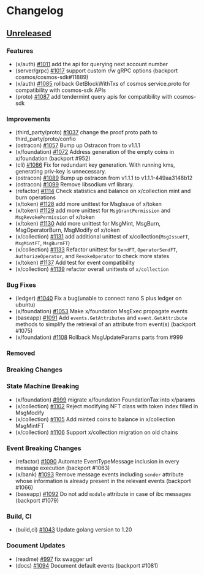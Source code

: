 <!--
Guiding Principles:

Changelogs are for humans, not machines.
There should be an entry for every single version.
The same types of changes should be grouped.
Versions and sections should be linkable.
The latest version comes first.
The release date of each version is displayed.
Mention whether you follow Semantic Versioning.

Usage:

Change log entries are to be added to the Unreleased section under the
appropriate stanza (see below). Each entry should ideally include a tag and
the Github issue reference in the following format:

* (<tag>) \#<issue-number> message

The issue numbers will later be link-ified during the release process so you do
not have to worry about including a link manually, but you can if you wish.

Types of changes (Stanzas):

"Features" for new features.
"Improvements" for changes in existing functionality.
"Deprecated" for soon-to-be removed features.
"Bug Fixes" for any bug fixes.
"Client Breaking" for breaking Protobuf, gRPC and REST routes used by end-users.
"CLI Breaking" for breaking CLI commands.
"Event Breaking" for breaking events.
"API Breaking" for breaking exported APIs used by developers building on SDK.
"State Machine Breaking" for any changes that result in a different AppState given same genesisState and txList.
Ref: https://keepachangelog.com/en/1.0.0/
-->

# Changelog

## [Unreleased](https://github.com/Finschia/finschia-sdk/compare/v0.47.0...HEAD)

### Features
* (x/auth) [\#1011](https://github.com/Finschia/finschia-sdk/pull/1011) add the api for querying next account number
* (server/grpc) [\#1017](https://github.com/Finschia/finschia-sdk/pull/1017) support custom r/w gRPC options (backport cosmos/cosmos-sdk#11889)
* (x/auth) [\#1085](https://github.com/Finschia/finschia-sdk/pull/1085) rollback GetBlockWithTxs of cosmos service.proto for compatibility with cosmos-sdk APIs
* (proto) [\#1087](https://github.com/Finschia/finschia-sdk/pull/1087) add tendermint query apis for compatibility with cosmos-sdk

### Improvements
* (third_party/proto) [\#1037](https://github.com/Finschia/finschia-sdk/pull/1037) change the proof.proto path to third_party/proto/confio
* (ostracon) [\#1057](https://github.com/Finschia/finschia-sdk/pull/1057) Bump up Ostracon from to v1.1.1
* (x/foundation) [\#1072](https://github.com/Finschia/finschia-sdk/pull/1072) Address generation of the empty coins in x/foundation (backport #952)
* (cli) [\#1086](https://github.com/Finschia/finschia-sdk/pull/1086) Fix for redundant key generation. With running kms, generating priv-key is unnecessary.
* (ostracon) [\#1089](https://github.com/Finschia/finschia-sdk/pull/1089) Bump up ostracon from v1.1.1 to v1.1.1-449aa3148b12
* (ostracon) [\#1099](https://github.com/Finschia/finschia-sdk/pull/1099) Remove libsodium vrf library.
* (refactor) [\#1114](https://github.com/Finschia/finschia-sdk/pull/1114) Check statistics and balance on x/collection mint and burn operations
* (x/token) [\#1128](https://github.com/Finschia/finschia-sdk/pull/1128) add more unittest for MsgIssue of x/token
* (x/token) [\#1129](https://github.com/Finschia/finschia-sdk/pull/1129) add more unittest for `MsgGrantPermission` and `MsgRevokePermission` of x/token
* (x/token) [\#1130](https://github.com/Finschia/finschia-sdk/pull/1130) Add more unittest for MsgMint, MsgBurn, MsgOperatorBurn, MsgModify of x/token
* (x/collection) [\#1131](https://github.com/Finschia/finschia-sdk/pull/1131) add additional unittest of x/collection(`MsgIssueFT`, `MsgMintFT`, `MsgBurnFT`)
* (x/collection) [\#1133](https://github.com/Finschia/finschia-sdk/pull/1133) Refactor unittest for `SendFT`, `OperatorSendFT`, `AuthorizeOperator`, and `RevokeOperator` to check more states
* (x/token) [\#1137](https://github.com/Finschia/finschia-sdk/pull/1137) Add test for event compatibility
* (x/collection) [\#1139](https://github.com/Finschia/finschia-sdk/pull/1139) refactor overall unittests of `x/collection`

### Bug Fixes
* (ledger) [\#1040](https://github.com/Finschia/finschia-sdk/pull/1040) Fix a bug(unable to connect nano S plus ledger on ubuntu)
* (x/foundation) [\#1053](https://github.com/Finschia/finschia-sdk/pull/1053) Make x/foundation MsgExec propagate events
* (baseapp) [\#1091](https://github.com/finschia/finschia-sdk/pull/1091) Add `events.GetAttributes` and `event.GetAttribute` methods to simplify the retrieval of an attribute from event(s) (backport #1075)
* (x/foundation) [\#1108](https://github.com/Finschia/finschia-sdk/pull/1108) Rollback MsgUpdateParams parts from #999

### Removed

### Breaking Changes

### State Machine Breaking
* (x/foundation) [\#999](https://github.com/Finschia/finschia-sdk/pull/999) migrate x/foundation FoundationTax into x/params
* (x/collection) [\#1102](https://github.com/finschia/finschia-sdk/pull/1102) Reject modifying NFT class with token index filled in MsgModify
* (x/collection) [\#1105](https://github.com/Finschia/finschia-sdk/pull/1105) Add minted coins to balance in x/collection MsgMintFT
* (x/collection) [\#1106](https://github.com/Finschia/finschia-sdk/pull/1106) Support x/collection migration on old chains

### Event Breaking Changes
* (refactor) [\#1090](https://github.com/Finschia/finschia-sdk/pull/1090) Automate EventTypeMessage inclusion in every message execution (backport #1063)
* (x/bank) [#1093](https://github.com/Finschia/finschia-sdk/pull/1093) Remove message events including `sender` attribute whose information is already present in the relevant events (backport #1066)
* (baseapp) [\#1092](https://github.com/finschia/finschia-sdk/pull/1092) Do not add `module` attribute in case of ibc messages (backport #1079)

### Build, CI
* (build,ci) [\#1043](https://github.com/Finschia/finschia-sdk/pull/1043) Update golang version to 1.20

### Document Updates
* (readme) [\#997](https://github.com/finschia/finschia-sdk/pull/997) fix swagger url
* (docs) [\#1094](https://github.com/Finschia/finschia-sdk/pull/1094) Document default events (backport #1081)

